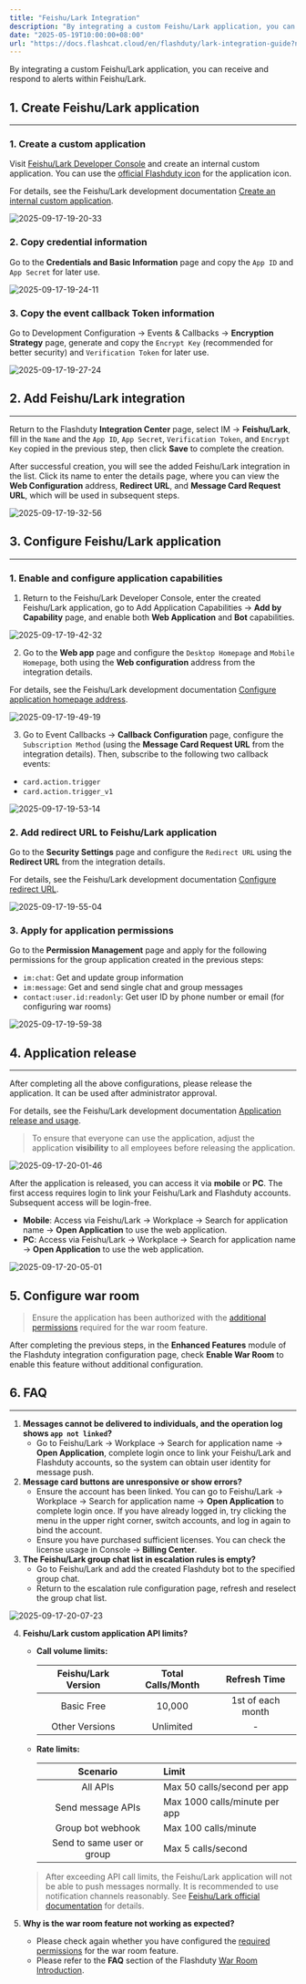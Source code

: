 ```yaml
---
title: "Feishu/Lark Integration"
description: "By integrating a custom Feishu/Lark application, you can receive and respond to alerts within Feishu/Lark."
date: "2025-05-19T10:00:00+08:00"
url: "https://docs.flashcat.cloud/en/flashduty/lark-integration-guide?nav=01JCQ7A4N4WRWNXW8EWEHXCMF5"
---
```

By integrating a custom Feishu/Lark application, you can receive and respond to alerts within Feishu/Lark.

## 1. Create Feishu/Lark application
---

### 1. Create a custom application

Visit [Feishu/Lark Developer Console](https://open.feishu.cn/app) and create an internal custom application. You can use the [official Flashduty icon](https://download.flashcat.cloud/flashcat_logo_circular.png) for the application icon.

For details, see the Feishu/Lark development documentation [Create an internal custom application](https://open.feishu.cn/document/uYjL24iN/uMTMuMTMuMTM/development-guide/step1#132c1aac).

![2025-09-17-19-20-33](https://docs-cdn.flashcat.cloud/images/png/9af11beec76ef03b935e5ba71ac2f5f5.png)
### 2. Copy credential information

Go to the **Credentials and Basic Information** page and copy the `App ID` and `App Secret` for later use.


![2025-09-17-19-24-11](https://docs-cdn.flashcat.cloud/images/png/9b72a772eaa94a7115e8568e9ae7b496.png)

### 3. Copy the event callback Token information

Go to Development Configuration → Events & Callbacks → **Encryption Strategy** page, generate and copy the `Encrypt Key` (recommended for better security) and `Verification Token` for later use.

![2025-09-17-19-27-24](https://docs-cdn.flashcat.cloud/images/png/48d8ef62cef639cb433078c878c3a4a0.png)

## 2. Add Feishu/Lark integration
---

Return to the Flashduty **Integration Center** page, select IM → **Feishu/Lark**, fill in the `Name` and the `App ID`, `App Secret`, `Verification Token`, and `Encrypt Key` copied in the previous step, then click **Save** to complete the creation.

After successful creation, you will see the added Feishu/Lark integration in the list. Click its name to enter the details page, where you can view the **Web Configuration** address, **Redirect URL**, and **Message Card Request URL**, which will be used in subsequent steps.

![2025-09-17-19-32-56](https://docs-cdn.flashcat.cloud/images/png/b4bfa3d7fdf1af9b8006be168d454700.png)

## 3. Configure Feishu/Lark application
---

### 1. Enable and configure application capabilities

1. Return to the Feishu/Lark Developer Console, enter the created Feishu/Lark application, go to Add Application Capabilities → **Add by Capability** page, and enable both **Web Application** and **Bot** capabilities.

![2025-09-17-19-42-32](https://docs-cdn.flashcat.cloud/images/png/b12ddbeed2b8d7f508eccc1078c2c12c.png)

2. Go to the **Web app** page and configure the `Desktop Homepage` and `Mobile Homepage`, both using the **Web configuration** address from the integration details.

For details, see the Feishu/Lark development documentation [Configure application homepage address](https://open.feishu.cn/document/uYjL24iN/uMTMuMTMuMTM/development-guide/step1#8366b844).

![2025-09-17-19-49-19](https://docs-cdn.flashcat.cloud/images/png/393e7629de652d1793b69af7d4f3831c.png)

3. Go to Event Callbacks → **Callback Configuration** page, configure the `Subscription Method` (using the **Message Card Request URL** from the integration details). Then, subscribe to the following two callback events:

- `card.action.trigger`
- `card.action.trigger_v1`

![2025-09-17-19-53-14](https://docs-cdn.flashcat.cloud/images/png/c42542dc49930c2e20f5921749bf3565.png)

### 2. Add redirect URL to Feishu/Lark application

Go to the **Security Settings** page and configure the `Redirect URL` using the **Redirect URL** from the integration details.

For details, see the Feishu/Lark development documentation [Configure redirect URL](https://open.feishu.cn/document/uYjL24iN/uYjN3QjL2YzN04iN2cDN?lang=zh-CN#c863e533).

![2025-09-17-19-55-04](https://docs-cdn.flashcat.cloud/images/png/6f97810d9542514c40c276588179e04f.png)

### 3. Apply for application permissions

Go to the **Permission Management** page and apply for the following permissions for the group application created in the previous steps:

- `im:chat`: Get and update group information
- `im:message`: Get and send single chat and group messages
- `contact:user.id:readonly`: Get user ID by phone number or email (for configuring war rooms)<span id="war-room-scope"></span>

![2025-09-17-19-59-38](https://docs-cdn.flashcat.cloud/images/png/61cb9fbc295e94b4d9acd7e44ac75e13.png)

## 4. Application release
---

After completing all the above configurations, please release the application. It can be used after administrator approval.

For details, see the Feishu/Lark development documentation [Application release and usage](https://open.feishu.cn/document/uYjL24iN/uMTMuMTMuMTM/development-guide/step-4).

> To ensure that everyone can use the application, adjust the application **visibility** to all employees before releasing the application.

![2025-09-17-20-01-46](https://docs-cdn.flashcat.cloud/images/png/af3d458ed4c1a3e3346c91dc6a8fa667.png)


After the application is released, you can access it via **mobile** or **PC**. The first access requires login to link your Feishu/Lark and Flashduty accounts. Subsequent access will be login-free.

- **Mobile**: Access via Feishu/Lark → Workplace → Search for application name → **Open Application** to use the web application.
- **PC**: Access via Feishu/Lark → Workplace → Search for application name → **Open Application** to use the web application.

![2025-09-17-20-05-01](https://docs-cdn.flashcat.cloud/images/png/1da64327149790ceb45ff3b66476be7f.png)

## 5. Configure war room

> Ensure the application has been authorized with the [additional permissions](#war-room-scope) required for the war room feature.

After completing the previous steps, in the **Enhanced Features** module of the Flashduty integration configuration page, check **Enable War Room** to enable this feature without additional configuration.

## 6. FAQ
---

1. **Messages cannot be delivered to individuals, and the operation log shows `app not linked`?**
   - Go to Feishu/Lark → Workplace → Search for application name → **Open Application**, complete login once to link your Feishu/Lark and Flashduty accounts, so the system can obtain user identity for message push.
2. **Message card buttons are unresponsive or show errors?**
   - Ensure the account has been linked. You can go to Feishu/Lark → Workplace → Search for application name → **Open Application** to complete login once. If you have already logged in, try clicking the menu in the upper right corner, switch accounts, and log in again to bind the account.
   - Ensure you have purchased sufficient licenses. You can check the license usage in Console → **Billing Center**.
3. **The Feishu/Lark group chat list in escalation rules is empty?**
   - Go to Feishu/Lark and add the created Flashduty bot to the specified group chat.
   - Return to the escalation rule configuration page, refresh and reselect the group chat list.

![2025-09-17-20-07-23](https://docs-cdn.flashcat.cloud/images/png/27a5422ec27b5f63fb6dee81b3d50510.png)

4. **Feishu/Lark custom application API limits?**
   - **Call volume limits:**

     | **Feishu/Lark Version** | **Total Calls/Month** | **Refresh Time** |
     | :---: | :---: | :---: |
     | Basic Free | 10,000 | 1st of each month |
     | Other Versions | Unlimited | - |

   - **Rate limits:**

     | **Scenario** | **Limit** |
     | :---: | :--- |
     | All APIs | Max 50 calls/second per app |
     | Send message APIs | Max 1000 calls/minute per app |
     | Group bot webhook | Max 100 calls/minute |
     | Send to same user or group | Max 5 calls/second |
   
   > After exceeding API call limits, the Feishu/Lark application will not be able to push messages normally. It is recommended to use notification channels reasonably. See [Feishu/Lark official documentation](https://open.feishu.cn/document/uAjLw4CM/ugTN1YjL4UTN24CO1UjN/platform-updates-/custom-app-api-call-limit) for details.
5. **Why is the war room feature not working as expected?**
   - Please check again whether you have configured the [required permissions](#war-room-scope) for the war room feature.
   - Please refer to the **FAQ** section of the Flashduty [War Room Introduction](https://docs.flashcat.cloud/en/flashduty/war-room?nav=01JCQ7A4N4WRWNXW8EWEHXCMF5).